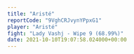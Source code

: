 ```yaml
---
title: "Aristé"
reportCode: "9VghCRJvynYPpxG1"
player: "Aristé"
fight: "Lady Vashj - Wipe 9 (68.99%)"
date: 2021-10-10T19:07:58.024000+00:00
---
```

